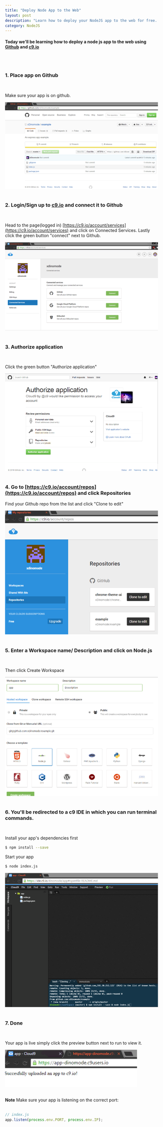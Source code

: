 ```yaml
---
title: "Deploy Node App to the Web"
layout: post
description: "Learn how to deploy your NodeJS app to the web for free. Using Github and c9.io"
category: NodeJS
---
```


#### Today we'll be learning how to deploy a node js app to the web using [Github](https://github.com) and [c9.io](https://c9.io)
<br>
<br>

### 1. Place app on Github
<br>

Make sure your app is on github.

![example repo](/images/example.PNG)
<br>
<br>

### 2. Login/Sign up to [c9.io](https://c9.io) and connect it to Github
<br>

Head to the page(logged in) [https://c9.io/account/services](https://c9.io/account/services) and click on Connected Services. Lastly click the green button "connect" next to Github.

![c9.io](/images/c9github.PNG)
<br>
<br>

### 3. Authorize application
<br>

Click the green button "Authorize application"

![Auth Github](/images/githubauth.PNG)
<br>
<br>

### 4. Go to [https://c9.io/account/repos](https://c9.io/account/repos) and click Repositories

Find your Github repo from the list and click "Clone to edit"

![c9 repos](/images/c9repos.PNG)
<br>
<br>

### 5. Enter a Workspace name/ Description and click on Node.js
<br>

Then click Create Workspace

![c9 new](/images/c9new.PNG)
<br>
<br>

### 6. You'll be redirected to a c9 IDE in which you can run terminal commands.
<br>

Install your app's dependencies first

```bash
$ npm install --save
```

Start your app

```bash
$ node index.js
```

![c9 terminal](/images/c9run.PNG)
<br>
<br>

### 7. Done
<br>

Your app is live simply click the preview button next to run to view it.

![app](/images/c9app.PNG)
<br>
<br>

**Note** Make sure your app is listening on the correct port:

```javascript

// index.js
app.listen(process.env.PORT, process.env.IP);
```
